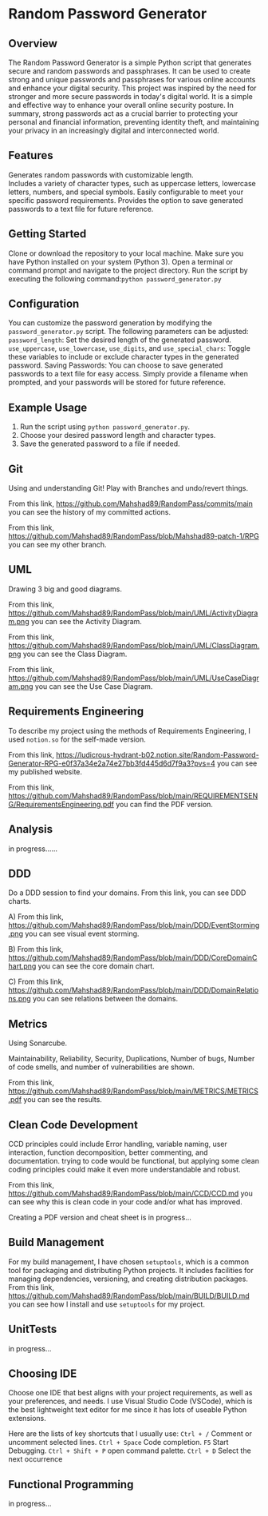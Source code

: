 # Random Password Generator 

## Overview 
 The Random Password Generator is a simple Python script that generates secure and random passwords and passphrases. It can be used to create strong and unique passwords and passphrases for various online accounts and enhance your digital security. 
 This project was inspired by the need for stronger and more secure passwords in today's digital world. It is a simple and effective way to enhance your overall online security posture. In summary, strong passwords act as a crucial barrier to protecting your personal and financial information, preventing identity theft, and maintaining your privacy in an increasingly digital and interconnected world.

## Features 
Generates random passwords with customizable length.  
Includes a variety of character types, such as uppercase letters, lowercase letters, numbers, and special symbols. 
Easily configurable to meet your specific password requirements. 
Provides the option to save generated passwords to a text file for future reference.

## Getting Started 
Clone or download the repository to your local machine. 
Make sure you have Python installed on your system (Python 3). 
Open a terminal or command prompt and navigate to the project directory. 
Run the script by executing the following command:``` python password_generator.py ```

 ## Configuration 
 You can customize the password generation by modifying the `password_generator.py` script. The following parameters can be adjusted:
 `password_length`: Set the desired length of the generated password.
 `use_uppercase`, `use_lowercase`, `use_digits`, and `use_special_chars`: Toggle these variables to include or exclude character types in the generated password. 
 Saving Passwords: You can choose to save generated passwords to a text file for easy access. Simply provide a filename when prompted, and your passwords will be 
 stored for future reference. 

 ## Example Usage 
 1. Run the script using `python password_generator.py`. 
 2. Choose your desired password length and character types. 
 3. Save the generated password to a file if needed.

 ## Git 
 Using and understanding Git! Play with Branches and undo/revert things.
 
 From this link, https://github.com/Mahshad89/RandomPass/commits/main you can see the history of my committed actions.
 
 From this link, https://github.com/Mahshad89/RandomPass/blob/Mahshad89-patch-1/RPG you can see my other branch.

 ## UML
 Drawing 3 big and good diagrams.
 
 From this link, https://github.com/Mahshad89/RandomPass/blob/main/UML/ActivityDiagram.png you can see the Activity Diagram.

 From this link, https://github.com/Mahshad89/RandomPass/blob/main/UML/ClassDiagram.png you can see the Class Diagram.

 From this link, https://github.com/Mahshad89/RandomPass/blob/main/UML/UseCaseDiagram.png you can see the Use Case Diagram.

 ## Requirements Engineering
To describe my project using the methods of Requirements Engineering, I used `notion.so` for the self-made version.

From this link, https://ludicrous-hydrant-b02.notion.site/Random-Password-Generator-RPG-e0f37a34e2a74e27bb3fd445d6d7f9a3?pvs=4 you can see my published website.

From this link, https://github.com/Mahshad89/RandomPass/blob/main/REQUIREMENTSENG/RequirementsEngineering.pdf you can find the PDF version.

 ## Analysis
 in progress......

 ## DDD
 Do a DDD session to find your domains. From this link, you can see DDD charts.
 
 A) From this link, https://github.com/Mahshad89/RandomPass/blob/main/DDD/EventStorming.png you can see visual event storming.
 
 B) From this link, https://github.com/Mahshad89/RandomPass/blob/main/DDD/CoreDomainChart.png you can see the core domain chart. 
 
 C) From this link, https://github.com/Mahshad89/RandomPass/blob/main/DDD/DomainRelations.png  you can see relations between the domains.

 ## Metrics
 Using Sonarcube.

 Maintainability, Reliability, Security, Duplications, Number of bugs, Number of code smells, and number of vulnerabilities are shown.

 From this link, https://github.com/Mahshad89/RandomPass/blob/main/METRICS/METRICS.pdf you can see the results.

 ## Clean Code Development
 CCD principles could include Error handling, variable naming, user interaction, function decomposition, better commenting, and documentation. trying to code would be functional, but applying some clean coding principles could make it even more understandable and robust.

 From this link, https://github.com/Mahshad89/RandomPass/blob/main/CCD/CCD.md you can see why this is clean code in your code and/or what has improved.

 Creating a PDF version and cheat sheet is in progress...

 ## Build Management
For my build management, I have chosen `setuptools`, which is a common tool for packaging and distributing Python projects. It includes facilities for managing dependencies, versioning, and creating distribution packages.
From this link, https://github.com/Mahshad89/RandomPass/blob/main/BUILD/BUILD.md you can see how I install and use `setuptools` for my project.

 ## UnitTests
 in progress...

 ## Choosing IDE
 Choose one IDE that best aligns with your project requirements, as well as your preferences, and needs. I use Visual Studio Code (VSCode), which is the best lightweight text editor for me since it has lots of useable Python extensions.

 Here are the lists of key shortcuts that I usually use:
  `Ctrl + /`          Comment or uncomment selected lines.
  `Ctrl + Space`      Code completion.
  `F5`                Start Debugging.
  `Ctrl + Shift + P`  open command palette.
  `Ctrl + D`          Select the next occurrence

  ## Functional Programming
  in progress...
 
 
